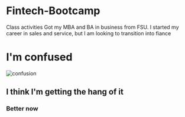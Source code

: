 # Fintech-Bootcamp
Class activities
Got my MBA and BA in business from FSU. I started my career in sales and service, but I am looking to transition into fiance
# I'm confused
![confusion](https://www.sciencealert.com/images/articles/processed/dog-doubt_1024.jpg)
## I think I'm getting the hang of it
### Better now
